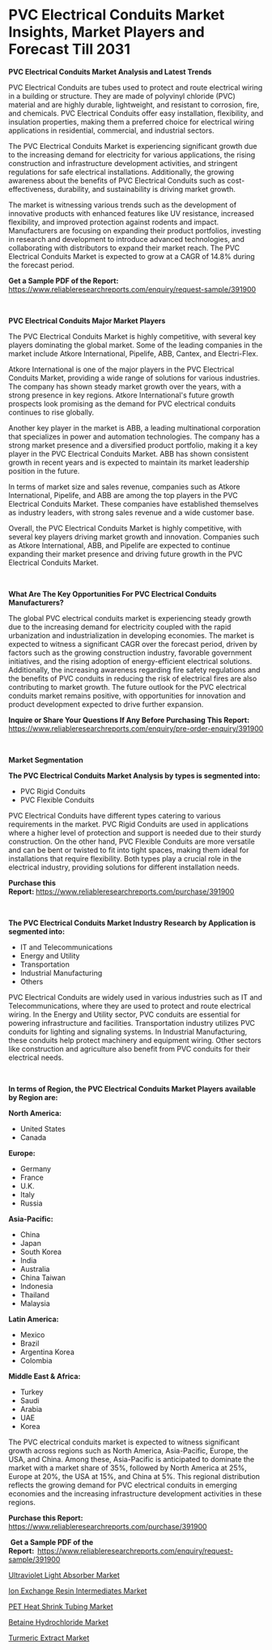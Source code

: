 <p><h1>PVC Electrical Conduits Market Insights, Market Players and Forecast Till 2031</h1></p><p><strong>PVC Electrical Conduits Market Analysis and Latest Trends</strong></p>
<p><p>PVC Electrical Conduits are tubes used to protect and route electrical wiring in a building or structure. They are made of polyvinyl chloride (PVC) material and are highly durable, lightweight, and resistant to corrosion, fire, and chemicals. PVC Electrical Conduits offer easy installation, flexibility, and insulation properties, making them a preferred choice for electrical wiring applications in residential, commercial, and industrial sectors.</p><p>The PVC Electrical Conduits Market is experiencing significant growth due to the increasing demand for electricity for various applications, the rising construction and infrastructure development activities, and stringent regulations for safe electrical installations. Additionally, the growing awareness about the benefits of PVC Electrical Conduits such as cost-effectiveness, durability, and sustainability is driving market growth.</p><p>The market is witnessing various trends such as the development of innovative products with enhanced features like UV resistance, increased flexibility, and improved protection against rodents and impact. Manufacturers are focusing on expanding their product portfolios, investing in research and development to introduce advanced technologies, and collaborating with distributors to expand their market reach. The PVC Electrical Conduits Market is expected to grow at a CAGR of 14.8% during the forecast period.</p></p>
<p><strong>Get a Sample PDF of the Report:&nbsp;</strong> <a href="https://www.reliableresearchreports.com/enquiry/request-sample/391900">https://www.reliableresearchreports.com/enquiry/request-sample/391900</a></p>
<p>&nbsp;</p>
<p><strong>PVC Electrical Conduits Major Market Players</strong></p>
<p><p>The PVC Electrical Conduits Market is highly competitive, with several key players dominating the global market. Some of the leading companies in the market include Atkore International, Pipelife, ABB, Cantex, and Electri-Flex. </p><p>Atkore International is one of the major players in the PVC Electrical Conduits Market, providing a wide range of solutions for various industries. The company has shown steady market growth over the years, with a strong presence in key regions. Atkore International's future growth prospects look promising as the demand for PVC electrical conduits continues to rise globally.</p><p>Another key player in the market is ABB, a leading multinational corporation that specializes in power and automation technologies. The company has a strong market presence and a diversified product portfolio, making it a key player in the PVC Electrical Conduits Market. ABB has shown consistent growth in recent years and is expected to maintain its market leadership position in the future.</p><p>In terms of market size and sales revenue, companies such as Atkore International, Pipelife, and ABB are among the top players in the PVC Electrical Conduits Market. These companies have established themselves as industry leaders, with strong sales revenue and a wide customer base.</p><p>Overall, the PVC Electrical Conduits Market is highly competitive, with several key players driving market growth and innovation. Companies such as Atkore International, ABB, and Pipelife are expected to continue expanding their market presence and driving future growth in the PVC Electrical Conduits Market.</p></p>
<p>&nbsp;</p>
<p><strong>What Are The Key Opportunities For PVC Electrical Conduits Manufacturers?</strong></p>
<p><p>The global PVC electrical conduits market is experiencing steady growth due to the increasing demand for electricity coupled with the rapid urbanization and industrialization in developing economies. The market is expected to witness a significant CAGR over the forecast period, driven by factors such as the growing construction industry, favorable government initiatives, and the rising adoption of energy-efficient electrical solutions. Additionally, the increasing awareness regarding fire safety regulations and the benefits of PVC conduits in reducing the risk of electrical fires are also contributing to market growth. The future outlook for the PVC electrical conduits market remains positive, with opportunities for innovation and product development expected to drive further expansion.</p></p>
<p><strong>Inquire or Share Your Questions If Any Before Purchasing This Report:</strong> <a href="https://www.reliableresearchreports.com/enquiry/pre-order-enquiry/391900">https://www.reliableresearchreports.com/enquiry/pre-order-enquiry/391900</a></p>
<p>&nbsp;</p>
<p><strong>Market Segmentation</strong></p>
<p><strong>The PVC Electrical Conduits Market Analysis by types is segmented into:</strong></p>
<p><ul><li>PVC Rigid Conduits</li><li>PVC Flexible Conduits</li></ul></p>
<p><p>PVC Electrical Conduits have different types catering to various requirements in the market. PVC Rigid Conduits are used in applications where a higher level of protection and support is needed due to their sturdy construction. On the other hand, PVC Flexible Conduits are more versatile and can be bent or twisted to fit into tight spaces, making them ideal for installations that require flexibility. Both types play a crucial role in the electrical industry, providing solutions for different installation needs.</p></p>
<p><strong>Purchase this Report:&nbsp;</strong><a href="https://www.reliableresearchreports.com/purchase/391900">https://www.reliableresearchreports.com/purchase/391900</a></p>
<p>&nbsp;</p>
<p><strong>The PVC Electrical Conduits Market Industry Research by Application is segmented into:</strong></p>
<p><ul><li>IT and Telecommunications</li><li>Energy and Utility</li><li>Transportation</li><li>Industrial Manufacturing</li><li>Others</li></ul></p>
<p><p>PVC Electrical Conduits are widely used in various industries such as IT and Telecommunications, where they are used to protect and route electrical wiring. In the Energy and Utility sector, PVC conduits are essential for powering infrastructure and facilities. Transportation industry utilizes PVC conduits for lighting and signaling systems. In Industrial Manufacturing, these conduits help protect machinery and equipment wiring. Other sectors like construction and agriculture also benefit from PVC conduits for their electrical needs.</p></p>
<p>&nbsp;</p>
<p><strong>In terms of Region, the PVC Electrical Conduits Market Players available by Region are:</strong></p>
<p>
    <p> <strong> North America: </strong>
        <ul>
            <li>United States</li>
            <li>Canada</li>
        </ul>
        </p> 
    <p> <strong> Europe: </strong>
        <ul>
            <li>Germany</li>
            <li>France</li>
            <li>U.K.</li>
            <li>Italy</li>
            <li>Russia</li>
        </ul>
        </p> 
    <p> <strong> Asia-Pacific: </strong>
        <ul>
            <li>China</li>
            <li>Japan</li>
            <li>South Korea</li>
            <li>India</li>
            <li>Australia</li>
            <li>China Taiwan</li>
            <li>Indonesia</li>
            <li>Thailand</li>
            <li>Malaysia</li>
        </ul>
        </p> 
    <p> <strong> Latin America: </strong>
        <ul>
            <li>Mexico</li>
            <li>Brazil</li>
            <li>Argentina Korea</li>
            <li>Colombia</li>
        </ul>
        </p> 
    <p> <strong> Middle East & Africa: </strong>
        <ul>
            <li>Turkey</li>
            <li>Saudi</li>
            <li>Arabia</li>
            <li>UAE</li>
            <li>Korea</li>
        </ul>
    </p>
    </p>
<p><p>The PVC electrical conduits market is expected to witness significant growth across regions such as North America, Asia-Pacific, Europe, the USA, and China. Among these, Asia-Pacific is anticipated to dominate the market with a market share of 35%, followed by North America at 25%, Europe at 20%, the USA at 15%, and China at 5%. This regional distribution reflects the growing demand for PVC electrical conduits in emerging economies and the increasing infrastructure development activities in these regions.</p></p>
<p><strong>Purchase this Report: </strong><a href="https://www.reliableresearchreports.com/purchase/391900">https://www.reliableresearchreports.com/purchase/391900</a></p>
<p>&nbsp;<strong>Get a Sample PDF of the Report:&nbsp;&nbsp;</strong><a href="https://www.reliableresearchreports.com/enquiry/request-sample/391900">https://www.reliableresearchreports.com/enquiry/request-sample/391900</a></p>
<p><strong></strong></p>
<p><p><a href="https://fearless-okapi-6c8.notion.site/Ultraviolet-Light-Absorber-Market-Size-Market-Trends-and-Growth-Outlook-forecasted-for-period-from-aa112b6344f34573ab2fd8b0d0d57d5d">Ultraviolet Light Absorber Market</a></p><p><a href="https://scarlet-rocket-c63.notion.site/Ion-Exchange-Resin-Intermediates-Market-Challenges-Opportunities-and-Growth-Drivers-and-Major-Mar-1d7cbb1a738f40f584b2bbb554fd84d6">Ion Exchange Resin Intermediates Market</a></p><p><a href="https://github.com/bobicer/Market-Research-Report-List-2/blob/main/pet-heat-shrink-tubing-market.md">PET Heat Shrink Tubing Market</a></p><p><a href="https://view.publitas.com/reportprime-1/betaine-hydrochloride-market-furnish-information-about-market-size-market-share-market-dynamics-and-projections-spanning-from-2024-to-2031/">Betaine Hydrochloride Market</a></p><p><a href="https://view.publitas.com/reportprime-1/turmeric-extract-market-size-furnishes-valuable-information-encompassing-market-share-market-trends-and-projections-spanning-from-2024-to-2031/">Turmeric Extract Market</a></p></p>